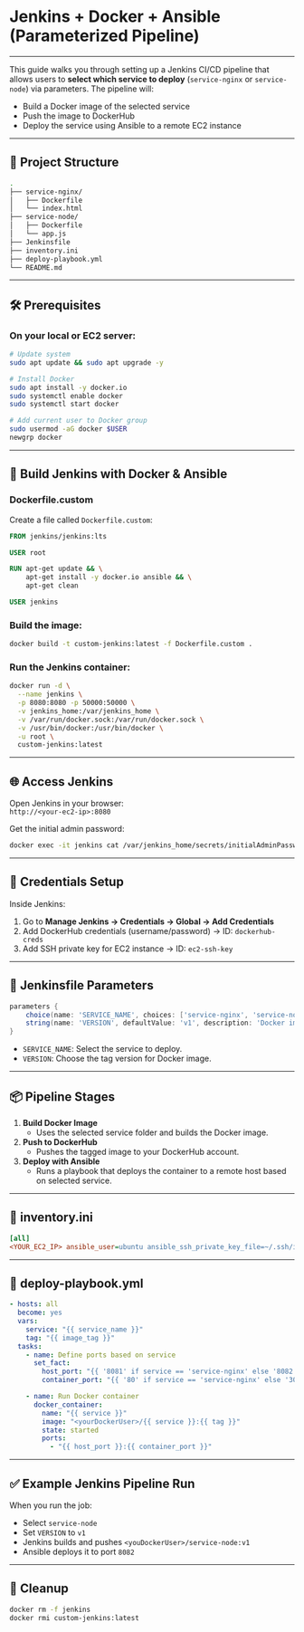 
# Jenkins + Docker + Ansible (Parameterized Pipeline)

---

This guide walks you through setting up a Jenkins CI/CD pipeline that allows users to **select which service to deploy** (`service-nginx` or `service-node`) via parameters. The pipeline will:

- Build a Docker image of the selected service
- Push the image to DockerHub
- Deploy the service using Ansible to a remote EC2 instance

---

## 📁 Project Structure

```bash
.
├── service-nginx/
│   ├── Dockerfile
│   └── index.html
├── service-node/
│   ├── Dockerfile
│   └── app.js
├── Jenkinsfile
├── inventory.ini
├── deploy-playbook.yml
└── README.md
```

---

## 🛠️ Prerequisites

### On your local or EC2 server:

```bash
# Update system
sudo apt update && sudo apt upgrade -y

# Install Docker
sudo apt install -y docker.io
sudo systemctl enable docker
sudo systemctl start docker

# Add current user to Docker group
sudo usermod -aG docker $USER
newgrp docker
```

---

## 🐳 Build Jenkins with Docker & Ansible

### Dockerfile.custom

Create a file called `Dockerfile.custom`:

```Dockerfile
FROM jenkins/jenkins:lts

USER root

RUN apt-get update && \
    apt-get install -y docker.io ansible && \
    apt-get clean

USER jenkins
```

### Build the image:

```bash
docker build -t custom-jenkins:latest -f Dockerfile.custom .
```

### Run the Jenkins container:

```bash
docker run -d \
  --name jenkins \
  -p 8080:8080 -p 50000:50000 \
  -v jenkins_home:/var/jenkins_home \
  -v /var/run/docker.sock:/var/run/docker.sock \
  -v /usr/bin/docker:/usr/bin/docker \
  -u root \
  custom-jenkins:latest
```

---

## 🌐 Access Jenkins

Open Jenkins in your browser:  
`http://<your-ec2-ip>:8080`

Get the initial admin password:

```bash
docker exec -it jenkins cat /var/jenkins_home/secrets/initialAdminPassword
```

---

## 🔐 Credentials Setup

Inside Jenkins:

1. Go to **Manage Jenkins → Credentials → Global → Add Credentials**
2. Add DockerHub credentials (username/password) → ID: `dockerhub-creds`
3. Add SSH private key for EC2 instance → ID: `ec2-ssh-key`

---

## 🧪 Jenkinsfile Parameters

```groovy
parameters {
    choice(name: 'SERVICE_NAME', choices: ['service-nginx', 'service-node'], description: 'Select service to deploy')
    string(name: 'VERSION', defaultValue: 'v1', description: 'Docker image version')
}
```

- `SERVICE_NAME`: Select the service to deploy.
- `VERSION`: Choose the tag version for Docker image.

---

## 📦 Pipeline Stages

1. **Build Docker Image**
   - Uses the selected service folder and builds the Docker image.
2. **Push to DockerHub**
   - Pushes the tagged image to your DockerHub account.
3. **Deploy with Ansible**
   - Runs a playbook that deploys the container to a remote host based on selected service.

---

## 📄 inventory.ini

```ini
[all]
<YOUR_EC2_IP> ansible_user=ubuntu ansible_ssh_private_key_file=~/.ssh/id_rsa
```

---

## 📜 deploy-playbook.yml

```yaml
- hosts: all
  become: yes
  vars:
    service: "{{ service_name }}"
    tag: "{{ image_tag }}"
  tasks:
    - name: Define ports based on service
      set_fact:
        host_port: "{{ '8081' if service == 'service-nginx' else '8082' }}"
        container_port: "{{ '80' if service == 'service-nginx' else '3000' }}"

    - name: Run Docker container
      docker_container:
        name: "{{ service }}"
        image: "<yourDockerUser>/{{ service }}:{{ tag }}"
        state: started
        ports:
          - "{{ host_port }}:{{ container_port }}"
```

---

## ✅ Example Jenkins Pipeline Run

When you run the job:

- Select `service-node`
- Set `VERSION` to `v1`
- Jenkins builds and pushes `<youDockerUser>/service-node:v1`
- Ansible deploys it to port `8082`

---

## 🧹 Cleanup

```bash
docker rm -f jenkins
docker rmi custom-jenkins:latest
```
